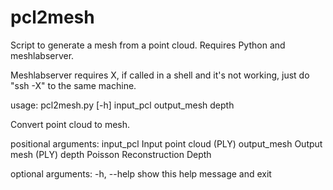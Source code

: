 pcl2mesh
========

Script to generate a mesh from a point cloud.
Requires Python and meshlabserver.

Meshlabserver requires X, if called in a shell and 
it's not working, just do "ssh -X" to the same machine.



usage: pcl2mesh.py [-h] input_pcl output_mesh depth

Convert point cloud to mesh.

positional arguments:
  input_pcl    Input point cloud (PLY)
  output_mesh  Output mesh (PLY)
  depth        Poisson Reconstruction Depth

optional arguments:
  -h, --help   show this help message and exit

